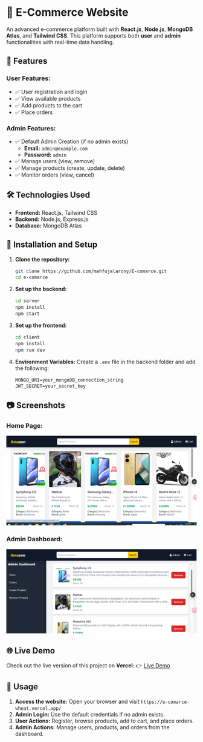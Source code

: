 # 🛒 E-Commerce Website

An advanced e-commerce platform built with **React.js**, **Node.js**, **MongoDB Atlas**, and **Tailwind CSS**. This platform supports both **user** and **admin** functionalities with real-time data handling.

## 📌 Features

### User Features:
- ✅ User registration and login
- ✅ View available products
- ✅ Add products to the cart
- ✅ Place orders

### Admin Features:
- ✅ Default Admin Creation (if no admin exists)
  - **Email:** `admin@example.com`
  - **Password:** `admin`
- ✅ Manage users (view, remove)
- ✅ Manage products (create, update, delete)
- ✅ Monitor orders (view, cancel)

## 🛠️ Technologies Used

- **Frontend:** React.js, Tailwind CSS
- **Backend:** Node.js, Express.js
- **Database:** MongoDB Atlas

## 🚀 Installation and Setup

1. **Clone the repository:**
   ```bash
   git clone https://github.com/mahfujalarony/E-comarce.git
   cd e-comarce
   ```

2. **Set up the backend:**
   ```bash
   cd server
   npm install
   npm start
   ```

3. **Set up the frontend:**
   ```bash
   cd client
   npm install
   npm run dev
   ```

4. **Environment Variables:**
   Create a `.env` file in the backend folder and add the following:
   ```env
   MONGO_URI=your_mongoDB_connection_string
   JWT_SECRET=your_secret_key
   ```

## 📷 Screenshots

### Home Page:
![Home Page](/client/public/home.png)

### Admin Dashboard:
![Admin Dashboard](/client/public/admin.png)

## 🌐 Live Demo

Check out the live version of this project on **Vercel**:
👉 [Live Demo](https://e-comarce-wheat.vercel.app/)

## 📄 Usage

1. **Access the website:** Open your browser and visit `https://e-comarce-wheat.vercel.app/`
2. **Admin Login:** Use the default credentials if no admin exists.
3. **User Actions:** Register, browse products, add to cart, and place orders.
4. **Admin Actions:** Manage users, products, and orders from the dashboard.



